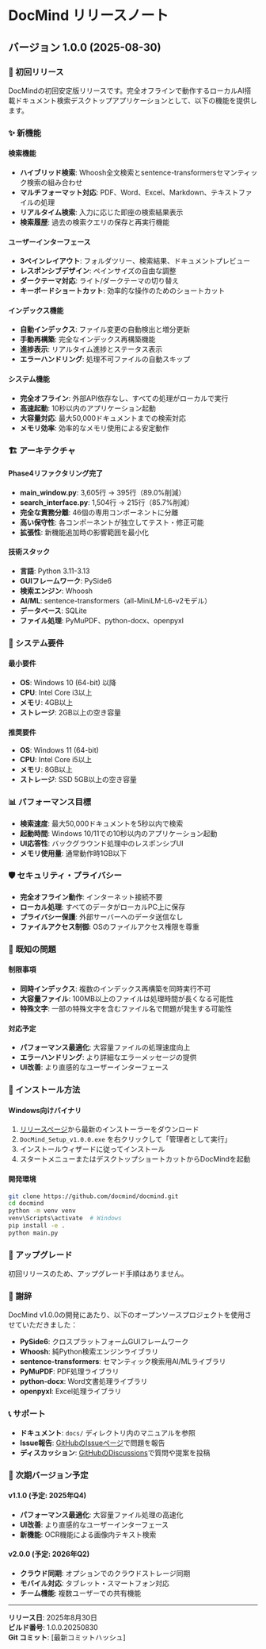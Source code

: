 # DocMind リリースノート

## バージョン 1.0.0 (2025-08-30)

### 🎉 初回リリース

DocMindの初回安定版リリースです。完全オフラインで動作するローカルAI搭載ドキュメント検索デスクトップアプリケーションとして、以下の機能を提供します。

### ✨ 新機能

#### 検索機能
- **ハイブリッド検索**: Whoosh全文検索とsentence-transformersセマンティック検索の組み合わせ
- **マルチフォーマット対応**: PDF、Word、Excel、Markdown、テキストファイルの処理
- **リアルタイム検索**: 入力に応じた即座の検索結果表示
- **検索履歴**: 過去の検索クエリの保存と再実行機能

#### ユーザーインターフェース
- **3ペインレイアウト**: フォルダツリー、検索結果、ドキュメントプレビュー
- **レスポンシブデザイン**: ペインサイズの自由な調整
- **ダークテーマ対応**: ライト/ダークテーマの切り替え
- **キーボードショートカット**: 効率的な操作のためのショートカット

#### インデックス機能
- **自動インデックス**: ファイル変更の自動検出と増分更新
- **手動再構築**: 完全なインデックス再構築機能
- **進捗表示**: リアルタイム進捗とステータス表示
- **エラーハンドリング**: 処理不可ファイルの自動スキップ

#### システム機能
- **完全オフライン**: 外部API依存なし、すべての処理がローカルで実行
- **高速起動**: 10秒以内のアプリケーション起動
- **大容量対応**: 最大50,000ドキュメントまでの検索対応
- **メモリ効率**: 効率的なメモリ使用による安定動作

### 🏗️ アーキテクチャ

#### Phase4リファクタリング完了
- **main_window.py**: 3,605行 → 395行（89.0%削減）
- **search_interface.py**: 1,504行 → 215行（85.7%削減）
- **完全な責務分離**: 46個の専用コンポーネントに分離
- **高い保守性**: 各コンポーネントが独立してテスト・修正可能
- **拡張性**: 新機能追加時の影響範囲を最小化

#### 技術スタック
- **言語**: Python 3.11-3.13
- **GUIフレームワーク**: PySide6
- **検索エンジン**: Whoosh
- **AI/ML**: sentence-transformers（all-MiniLM-L6-v2モデル）
- **データベース**: SQLite
- **ファイル処理**: PyMuPDF、python-docx、openpyxl

### 🔧 システム要件

#### 最小要件
- **OS**: Windows 10 (64-bit) 以降
- **CPU**: Intel Core i3以上
- **メモリ**: 4GB以上
- **ストレージ**: 2GB以上の空き容量

#### 推奨要件
- **OS**: Windows 11 (64-bit)
- **CPU**: Intel Core i5以上
- **メモリ**: 8GB以上
- **ストレージ**: SSD 5GB以上の空き容量

### 📊 パフォーマンス目標

- **検索速度**: 最大50,000ドキュメントを5秒以内で検索
- **起動時間**: Windows 10/11での10秒以内のアプリケーション起動
- **UI応答性**: バックグラウンド処理中のレスポンシブUI
- **メモリ使用量**: 通常動作時1GB以下

### 🛡️ セキュリティ・プライバシー

- **完全オフライン動作**: インターネット接続不要
- **ローカル処理**: すべてのデータがローカルPC上に保存
- **プライバシー保護**: 外部サーバーへのデータ送信なし
- **ファイルアクセス制御**: OSのファイルアクセス権限を尊重

### 🐛 既知の問題

#### 制限事項
- **同時インデックス**: 複数のインデックス再構築を同時実行不可
- **大容量ファイル**: 100MB以上のファイルは処理時間が長くなる可能性
- **特殊文字**: 一部の特殊文字を含むファイル名で問題が発生する可能性

#### 対応予定
- **パフォーマンス最適化**: 大容量ファイルの処理速度向上
- **エラーハンドリング**: より詳細なエラーメッセージの提供
- **UI改善**: より直感的なユーザーインターフェース

### 📝 インストール方法

#### Windows向けバイナリ
1. [リリースページ](https://github.com/docmind/docmind/releases)から最新のインストーラーをダウンロード
2. `DocMind_Setup_v1.0.0.exe` を右クリックして「管理者として実行」
3. インストールウィザードに従ってインストール
4. スタートメニューまたはデスクトップショートカットからDocMindを起動

#### 開発環境
```bash
git clone https://github.com/docmind/docmind.git
cd docmind
python -m venv venv
venv\Scripts\activate  # Windows
pip install -e .
python main.py
```

### 🔄 アップグレード

初回リリースのため、アップグレード手順はありません。

### 🙏 謝辞

DocMind v1.0.0の開発にあたり、以下のオープンソースプロジェクトを使用させていただきました：

- **PySide6**: クロスプラットフォームGUIフレームワーク
- **Whoosh**: 純Python検索エンジンライブラリ
- **sentence-transformers**: セマンティック検索用AI/MLライブラリ
- **PyMuPDF**: PDF処理ライブラリ
- **python-docx**: Word文書処理ライブラリ
- **openpyxl**: Excel処理ライブラリ

### 📞 サポート

- **ドキュメント**: `docs/` ディレクトリ内のマニュアルを参照
- **Issue報告**: [GitHubのIssueページ](https://github.com/docmind/docmind/issues)で問題を報告
- **ディスカッション**: [GitHubのDiscussions](https://github.com/docmind/docmind/discussions)で質問や提案を投稿

### 🚀 次期バージョン予定

#### v1.1.0 (予定: 2025年Q4)
- **パフォーマンス最適化**: 大容量ファイル処理の高速化
- **UI改善**: より直感的なユーザーインターフェース
- **新機能**: OCR機能による画像内テキスト検索

#### v2.0.0 (予定: 2026年Q2)
- **クラウド同期**: オプションでのクラウドストレージ同期
- **モバイル対応**: タブレット・スマートフォン対応
- **チーム機能**: 複数ユーザーでの共有機能

---

**リリース日**: 2025年8月30日  
**ビルド番号**: 1.0.0.20250830  
**Git コミット**: [最新コミットハッシュ]